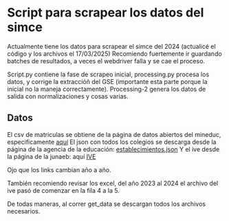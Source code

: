 # Script para scrapear los datos del simce

Actualmente tiene los datos para scrapear el simce del 2024 (actualicé el código y los archivos el 17/03/2025)
Recomiendo fuertemente ir guardando batches de resultados, a veces el webdriver falla y se cae el proceso.

Script.py contiene la fase de scrapeo inicial, processing.py procesa los datos, y corrige la extraccióñ del GSE (importante esta parte porque la inicial no la maneja correctamente).
Processing-2 genera los datos de salida con normalizaciones y cosas varias.

## Datos

El csv de matriculas se obtiene de la página de datos abiertos del mineduc, especificamente [aquí](https://datosabiertos.mineduc.cl/resumen-de-matricula-por-establecimiento-educacional/)
El json con todos los colegios se descarga desde la página de la agencia de la educación: [establecimientos.json](https://www.agenciaeducacion.cl/wp-content/themes/ace-child/data/establecimientos.json)
Y el ive desde la página de la junaeb: aquí [IVE](https://www.junaeb.cl/wp-content/uploads/2024/04/IVE-2024.xlsx)

Ojo que los links cambian año a año.

También recomiendo revisar los excel, del año 2023 al 2024 el archivo del ive pasó de comenzar en la fila 4 a la 5.

De todas maneras, al correr get_data se descargan todos los archivos necesarios.
